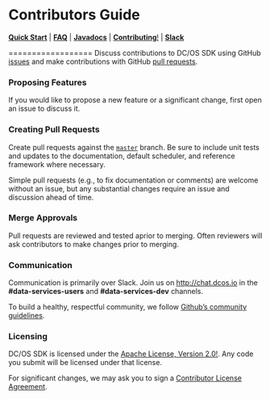 Contributors Guide
==================
[__Quick Start__](README.md#quick-start) |
[__FAQ__](docs/faq.md) |
[__Javadocs__](http://mesosphere.github.io/dcos-commons/api/) |
[__Contributing__!](CONTRIBUTING.md) |
[__Slack__](http://chat.dcos.io)

==================
Discuss contributions to DC/OS SDK using GitHub [issues](https://github.com/mesosphere/dcos-commons/issues) and make contributions with GitHub [pull requests](https://github.com/mesosphere/dcos-commons/pulls).

### Proposing Features
If you would like to propose a new feature or a significant change, first open an issue to discuss it.

### Creating Pull Requests
Create pull requests against the [`master`](https://github.com/mesosphere/dcos-commons/tree/master) branch. Be sure to include unit tests and updates to the documentation, default scheduler, and reference framework where necessary.

Simple pull requests (e.g., to fix documentation or comments) are welcome without an issue, but any substantial changes require an issue and discussion ahead of time.

### Merge Approvals
Pull requests are reviewed and tested aprior to merging. Often reviewers will ask contributors to make changes prior to merging.

### Communication
Communication is primarily over Slack. Join us on http://chat.dcos.io in the __#data-services-users__ and __#data-services-dev__ channels.

To build a healthy, respectful community, we follow [Github’s community guidelines](https://help.github.com/articles/github-community-guidelines/#building-a-strong-community).

### Licensing
DC/OS SDK is licensed under the [Apache License, Version 2.0!](LISENCE). Any code you submit will be licensed under that license.

For significant changes, we may ask you to sign a [Contributor License Agreement](http://en.wikipedia.org/wiki/Contributor_License_Agreement).
